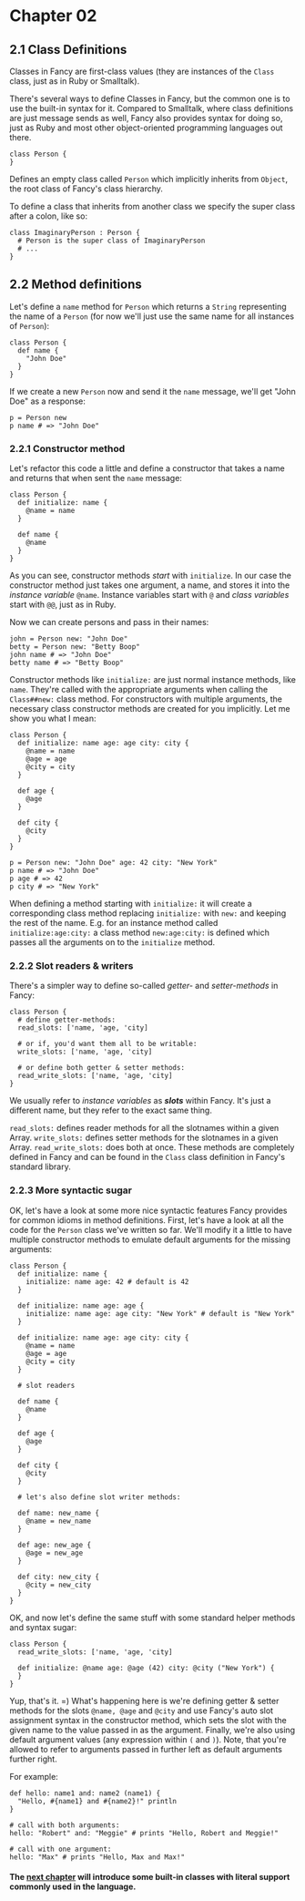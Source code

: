 # Chapter 02 #

## 2.1 Class Definitions ##

Classes in Fancy are first-class values (they are instances of the
`Class` class, just as in Ruby or Smalltalk).

There's several ways to define Classes in Fancy, but the common one is
to use the built-in syntax for it. Compared to Smalltalk, where class
definitions are just message sends as well, Fancy also provides syntax
for doing so, just as Ruby and most other object-oriented programming
languages out there.

```fancy
class Person {
}
```

Defines an empty class called `Person` which implicitly inherits from
`Object`, the root class of Fancy's class hierarchy.

To define a class that inherits from another class we specify the
super class after a colon, like so:

```fancy
class ImaginaryPerson : Person {
  # Person is the super class of ImaginaryPerson
  # ...
}
```


## 2.2 Method definitions ##

Let's define a `name` method for `Person` which returns a `String`
representing the name of a `Person` (for now we'll just use the same
name for all instances of `Person`):

```fancy
class Person {
  def name {
    "John Doe"
  }
}
```

If we create a new `Person` now and send it the `name` message, we'll
get "John Doe" as a response:

```fancy
p = Person new
p name # => "John Doe"
```


### 2.2.1 Constructor method ###

Let's refactor this code a little and define a constructor that takes
a name and returns that when sent the `name` message:

```fancy
class Person {
  def initialize: name {
    @name = name
  }

  def name {
    @name
  }
}
```

As you can see, constructor methods *start* with `initialize`. In our
case the constructor method just takes one argument, a name, and
stores it into the *instance variable* `@name`. Instance variables
start with `@` and *class variables* start with `@@`, just as in Ruby.

Now we can create persons and pass in their names:

```fancy
john = Person new: "John Doe"
betty = Person new: "Betty Boop"
john name # => "John Doe"
betty name # => "Betty Boop"
```

Constructor methods like `initialize:` are just normal instance
methods, like `name`. They're called with the appropriate arguments
when calling the `Class##new:` class method. For constructors with
multiple arguments, the necessary class constructor methods are
created for you implicitly. Let me show you what I mean:

```fancy
class Person {
  def initialize: name age: age city: city {
    @name = name
    @age = age
    @city = city
  }

  def age {
    @age
  }

  def city {
    @city
  }
}

p = Person new: "John Doe" age: 42 city: "New York"
p name # => "John Doe"
p age # => 42
p city # => "New York"
```

When defining a method starting with `initialize:` it will create a
corresponding class method replacing `initialize:` with `new:` and
keeping the rest of the name. E.g. for an instance method called
`initialize:age:city:` a class method `new:age:city:` is defined which
passes all the arguments on to the `initialize` method.

### 2.2.2 Slot readers & writers ###

There's a simpler way to define so-called *getter-* and
*setter-methods* in Fancy:

```fancy
class Person {
  # define getter-methods:
  read_slots: ['name, 'age, 'city]

  # or if, you'd want them all to be writable:
  write_slots: ['name, 'age, 'city]

  # or define both getter & setter methods:
  read_write_slots: ['name, 'age, 'city]
}
```

We usually refer to *instance variables* as ***slots*** within
Fancy. It's just a different name, but they refer to the exact same
thing.

`read_slots:` defines reader methods for all the slotnames within a
given Array. `write_slots:` defines setter methods for the slotnames
in a given Array. `read_write_slots:` does both at once. These methods
are completely defined in Fancy and can be found in the `Class` class
definition in Fancy's standard library.

### 2.2.3 More syntactic sugar ###

OK, let's have a look at some more nice syntactic features Fancy
provides for common idioms in method definitions.
First, let's have a look at all the code for the `Person` class we've
written so far. We'll modify it a little to have multiple constructor
methods to emulate default arguments for the missing arguments:

```fancy
class Person {
  def initialize: name {
    initialize: name age: 42 # default is 42
  }

  def initialize: name age: age {
    initialize: name age: age city: "New York" # default is "New York"
  }

  def initialize: name age: age city: city {
    @name = name
    @age = age
    @city = city
  }

  # slot readers

  def name {
    @name
  }

  def age {
    @age
  }

  def city {
    @city
  }

  # let's also define slot writer methods:

  def name: new_name {
    @name = new_name
  }

  def age: new_age {
    @age = new_age
  }

  def city: new_city {
    @city = new_city
  }
}
```

OK, and now let's define the same stuff with some standard helper
methods and syntax sugar:

```fancy
class Person {
  read_write_slots: ['name, 'age, 'city]

  def initialize: @name age: @age (42) city: @city ("New York") {
  }
}
```

Yup, that's it. =)
What's happening here is we're defining getter & setter methods for
the slots `@name, @age` and `@city` and use Fancy's auto slot assignment
syntax in the constructor method, which sets the slot with the given
name to the value passed in as the argument. Finally, we're also using
default argument values (any expression within `(` and `)`). Note,
that you're allowed to refer to arguments passed in further left as
default arguments further right.

For example:

```fancy
def hello: name1 and: name2 (name1) {
  "Hello, #{name1} and #{name2}!" println
}

# call with both arguments:
hello: "Robert" and: "Meggie" # prints "Hello, Robert and Meggie!"

# call with one argument:
hello: "Max" # prints "Hello, Max and Max!"
```


#### The [next chapter][Chapter 3] will introduce some built-in classes with literal support commonly used in the language. ####

  [Chapter 3]: Chapter03.md

